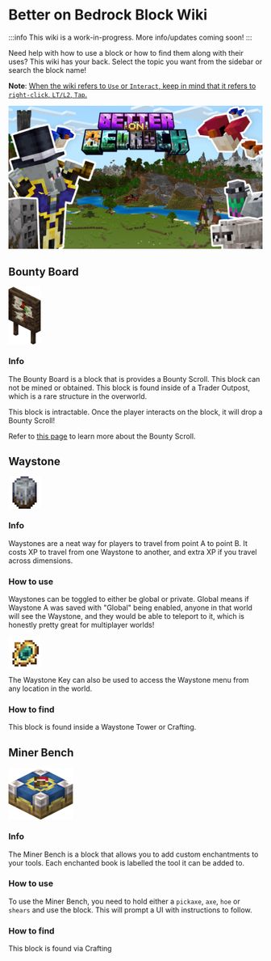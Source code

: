 # Better on Bedrock Block Wiki
:::info
This wiki is a work-in-progress. More info/updates coming soon!
:::

Need help with how to use a block or how to find them along with their uses? This wiki has your back. Select the topic you want from the sidebar or search the block name!

**Note**: <u>When the wiki refers to `Use` or `Interact`, keep in mind that it refers to `right-click`, `LT/L2`, `Tap`.
</u>

![image](/Main/assets/bob-rebrand.png)

## Bounty Board

<div style="display: flex; align-items: center;">
  <img src="/Main/assets/bounty_board.png" alt="Example Image" width="64">
</div>

### Info

The Bounty Board is a block that is provides a Bounty Scroll. This block can not be mined or obtained. This block is found inside of a Trader Outpost, which is a rare structure in the overworld.

This block is intractable. Once the player interacts on the block, it will drop a Bounty Scroll!

Refer to [this page](https://poggy.org/Main/Wiki/items/quests_bounties.html#bounties) to learn more about the Bounty Scroll.

## Waystone

<div style="display: flex; align-items: center;">
  <img src="/Main/assets/waystone.png" alt="Example Image" width="64">
</div>

### Info

Waystones are a neat way for players to travel from point A to point B. It costs XP to travel from one Waystone to another, and extra XP if you travel across dimensions.

### How to use

Waystones can be toggled to either be global or private. Global means if Waystone A was saved with "Global" being enabled, anyone in that world will see the Waystone, and they would be able to teleport to it, which is honestly pretty great for multiplayer worlds!

<div style="display: flex; align-items: center;">
  <img src="/Main/assets/waypoint_marker.png" alt="Example Image" width="64">
</div>

The Waystone Key can also be used to access the Waystone menu from any location in the world.

### How to find

This block is found inside a Waystone Tower or Crafting.

## Miner Bench

<div style="display: flex; align-items: center;">
  <img src="/Main/assets/blocks/enchant_table.png" alt="Example Image" width="128">
</div>

### Info

The Miner Bench is a block that allows you to add custom enchantments to your tools. Each enchanted book is labelled the tool it can be added to.

### How to use

To use the Miner Bench, you need to hold either a `pickaxe`, `axe`, `hoe` or `shears` and use the block. This will prompt a UI with instructions to follow.

### How to find

This block is found via Crafting

